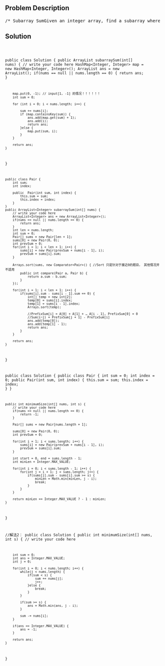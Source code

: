 <!--
<style>
  body { font-family: Arial, sans-serif; }
  .container { max-width: 700px; margin: 0 auto; padding: 10px; }
  .comment-block { background-color: #f9f9f9; padding: 10px; border-left: 5px solid #ccc; overflow-wrap: break-word; white-space: pre-wrap; }
  .code-block { background-color: #f4f4f4; padding: 10px; border: 1px solid #ddd; overflow-wrap: break-word; white-space: pre-wrap; }
</style>
-->

<div class='container'>
<h2>Problem Description</h2>
<div class='comment-block'>
<pre>
/* Subarray SumGiven an integer array, find a subarray where the sum of numbers is zero.Your code should return the index of the first number and the index of the last number.NoticeThere is at least one subarray that it's sum equals to zero.ExampleGiven [-3, 1, 2, -3, 4], return [0, 2] or [1, 3].*//* 知识点总结：子数组 Subarray令**********************************************************PrefixSum[i] = A[0] + A[1] + … A[i - 1], PrefixSum[0] = 0   ！！！！！！！！！！**********************************************************易知构造 PrefixSum 耗费 O(n) 时间和 O(n) 空间如需计算子数组从下标i到下标j之间的所有数之和则有 :**********************************************************Sum(i~j) = PrefixSum[j + 1] - PrefixSum[i]  ！！！！！！！！！！**********************************************************一定要有顺序！！！ 除非Closest to zero 特殊情况*//* 知识点：Subarray Problems    PrefixSum[i] = A[0] + A[1] + … A[i - 1], PrefixSum[0] = 0    Sum(i~j) = PrefixSum[j + 1] - PrefixSum[i]*/    /**     * @param nums: A list of integers     * @return: A list of integers includes the index of the first number     *          and the index of the last number     *//* 知识点总结：子数组 Subarray令**********************************************************PrefixSum[i] = A[0] + A[1] + … A[i - 1], PrefixSum[0] = 0   ！！！！！！！！！！**********************************************************易知构造 PrefixSum 耗费 O(n) 时间和 O(n) 空间如需计算子数组从下标i到下标j之间的所有数之和则有 :**********************************************************Sum(i~j) = PrefixSum[j + 1] - PrefixSum[i]  ！！！！！！！！！！**********************************************************一定要有顺序！！！ 除非Closest to zero 特殊情况*//* 知识点：Subarray Problems    PrefixSum[i] = A[0] + A[1] + … A[i - 1], PrefixSum[0] = 0    Sum(i~j) = PrefixSum[j + 1] - PrefixSum[i]*//* Better way (制式装备)public class Solution {    /**     * @param nums: A list of integers     * @return: A list of integers includes the index of the first number     *          and the index of the last number*//* Minimum Size Subarray SumGiven an array of n positive integers and a positive integer s,find the minimal length of a subarray of which the sum ≥ s. If there isn't one, return -1 instead.Given the array [2,3,1,2,4,3] and s = 7, the subarray [4,3] has the minimal length under the problemconstraint.*//* 知识点总结：子数组 Subarray令**********************************************************PrefixSum[i] = A[0] + A[1] + … A[i - 1], PrefixSum[0] = 0   ！！！！！！！！！！**********************************************************易知构造 PrefixSum 耗费 O(n) 时间和 O(n) 空间如需计算子数组从下标i到下标j之间的所有数之和则有 :**********************************************************Sum(i~j) = PrefixSum[j + 1] - PrefixSum[i]  ！！！！！！！！！！**********************************************************一定要有顺序！！！ 除非Closest to zero 特殊情况*//* 知识点：Subarray Problems    PrefixSum[i] = A[0] + A[1] + … A[i - 1], PrefixSum[0] = 0    Sum(i~j) = PrefixSum[j + 1] - PrefixSum[i]*/    /**     * @param nums: an array of integers     * @param s: an integer     * @return: an integer representing the minimum size of subarray     */    /**     * @param nums: an array of integers     * @param s: an integer     * @return: an integer representing the minimum size of subarray     */        /* 窗口类指针移动模板        int j = 0;        for(int i = 0; i < nums.length; i++) {            while(j < nums.length) {                if(满足条件) {                    j++;                    更行j状态                }else{                    break;                }            }            更新i状态        }        */</pre>
</div>

<h2>Solution</h2>
<div class='code-block'>
<pre><code class='language-java'>



public class Solution {
    public ArrayList<Integer> subarraySum(int[] nums) {
        // write your code here
        HashMap<Integer, Integer> map = new HashMap<Integer, Integer>();
        ArrayList<Integer> ans = new ArrayList<Integer>();
        if(nums == null || nums.length == 0) {
            return ans;
        }
        
        map.put(0, -1); // input[1, -1] 的情况！！！！！！
        int sum = 0;

        for (int i = 0; i < nums.length; i++) {
            
            sum += nums[i];
            if (map.containsKey(sum)) {
                ans.add(map.get(sum) + 1);
                ans.add(i);
                return ans;
            }else {
                map.put(sum, i);
            }
        }
       
        return ans;
    }
}


    public class Pair {
        int sum;
        int index;
        
        public  Pair(int sum, int index) {
            this.sum = sum;
            this.index = index;
        }
    }
    public ArrayList<Integer> subarraySum(int[] nums) {
        // write your code here
        ArrayList<Integer> ans = new ArrayList<Integer>();
        if(nums == null || nums.length == 0) {
            return ans;
        }
        int len = nums.length;
        int sum = 0;
        Pair[] sums = new Pair[len + 1];
        sums[0] = new Pair(0, 0);
        int prevSum = 0;
        for(int i = 1; i < len + 1; i++) {
            sums[i] = new Pair(prevSum + nums[i - 1], i);
            prevSum = sums[i].sum;
        }
        
        Arrays.sort(sums, new Comparator<Pair>() { //Sort 只是针对于接近0的题目， 其他情况并不适用
            public int compare(Pair a, Pair b) {
                return a.sum - b.sum;
            }
        });
        
        for(int i = 1; i < len + 1; i++) {
            if(sums[i].sum - sums[i - 1].sum == 0) {
                int[] temp = new int[2];
                temp[0] = sums[i].index;
                temp[1] = sums[i - 1].index;
                Arrays.sort(temp);

                //PrefixSum[i] = A[0] + A[1] + … A[i - 1], PrefixSum[0] = 0
                //Sum(i~j) = PrefixSum[j + 1] - PrefixSum[i]
                ans.add(temp[0]);
                ans.add(temp[1] - 1);
                return ans;
            }
        } 
        
        return ans;
    }
}







public class Solution {
    public class Pair {
        int sum = 0;
        int index = 0;
        public Pair(int sum, int index) {
            this.sum = sum;
            this.index = index;
        }
    }
    
    public int minimumSize(int[] nums, int s) {
        // write your code here
        if(nums == null || nums.length == 0) {
            return -1;
        }
        
        Pair[] sums = new Pair[nums.length + 1];
        
        sums[0] = new Pair(0, 0);
        int prevSum = 0;
        
        for(int i = 1; i < sums.length; i++) {
            sums[i] = new Pair(prevSum + nums[i - 1], i);
            prevSum = sums[i].sum;
        }
        
        int start = 0, end = sums.length - 1;
        int minLen = Integer.MAX_VALUE;
        
        for(int i = 0; i < sums.length - 1; i++) {
            for(int j = i + 1; j < sums.length; j++) {
                if(sums[j].sum - sums[i].sum >= s) {
                    minLen = Math.min(minLen, j - i);
                    break;
                }
            }
        }
        
        return minLen == Integer.MAX_VALUE ? - 1 : minLen;
    }
}

//解法2：
public class Solution {
    public int minimumSize(int[] nums, int s) {
        // write your code here

        int sum = 0;
        int ans = Integer.MAX_VALUE;
        int j = 0;
        
        for(int i = 0; i < nums.length; i++) {
            while(j < nums.length) {
                if(sum < s) {
                    sum += nums[j];
                    j++;
                }else {
                    break;
                }
            }
            
            if(sum >= s) {
                ans = Math.min(ans, j - i);
            }
            
            sum -= nums[i];
        }
        
        if(ans == Integer.MAX_VALUE) {
            ans = -1;
        }
           
        return ans;
    }
}
</code></pre>
</div>
</div>
